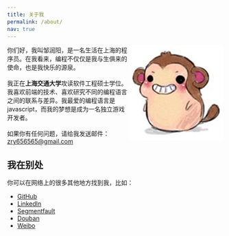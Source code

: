 ```yaml
---
title: 关于我
permalink: /about/
nav: true
---
```


<img src="/images/monkey.jpg" width="220" height="220" align="right">

你们好，我叫邹润阳，是一名生活在上海的程序员。在我看来，编程不仅仅是我与生俱来的使命，也是我快乐的源泉。<br/><br/>
我正在**上海交通大学**攻读软件工程硕士学位。我喜欢前端的技术、喜欢研究不同的编程语言之间的联系与差异。我最爱的编程语言是javascript，而我的梦想是成为一名独立游戏开发者。<br/><br/>
如果你有任何问题，请给我发送邮件：[zry656565@gmail.com](mailto:zry656565@gmail.com)<br/>

## 我在别处

你可以在网络上的很多其他地方找到我，比如：

- [GitHub](https://github.com/zry656565)
- [LinkedIn](http://www.linkedin.com/profile/view?id=289040657)
- [Segmentfault](http://segmentfault.com/u/jerryzou)
- [Douban](http://www.douban.com/people/jerry_zou/)
- [Weibo](http://weibo.com/u/1943775181)
